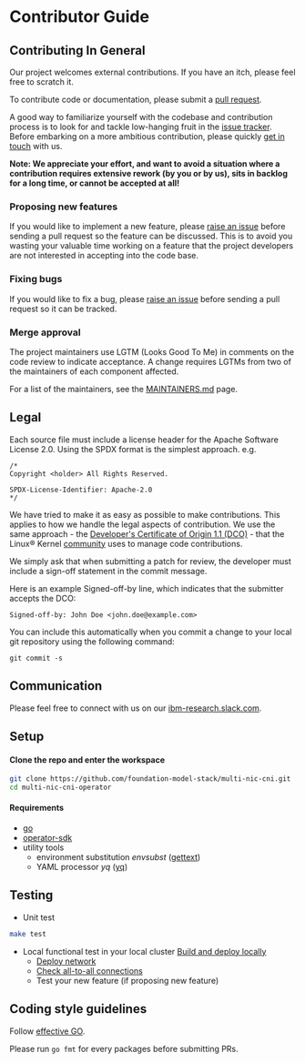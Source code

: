 # Contributor Guide

## Contributing In General
Our project welcomes external contributions. If you have an itch, please feel
free to scratch it.

To contribute code or documentation, please submit a [pull request](https://github.com/foundation-model-stack/multi-nic-cni/pulls).

A good way to familiarize yourself with the codebase and contribution process is
to look for and tackle low-hanging fruit in the [issue tracker](https://github.com/foundation-model-stack/multi-nic-cni/issues).
Before embarking on a more ambitious contribution, please quickly [get in touch](#communication) with us.

**Note: We appreciate your effort, and want to avoid a situation where a contribution
requires extensive rework (by you or by us), sits in backlog for a long time, or
cannot be accepted at all!**

### Proposing new features

If you would like to implement a new feature, please [raise an issue](https://github.com/foundation-model-stack/multi-nic-cni/issues)
before sending a pull request so the feature can be discussed. This is to avoid
you wasting your valuable time working on a feature that the project developers
are not interested in accepting into the code base.

### Fixing bugs

If you would like to fix a bug, please [raise an issue](https://github.com/foundation-model-stack/multi-nic-cni/issues) before sending a
pull request so it can be tracked.

### Merge approval

The project maintainers use LGTM (Looks Good To Me) in comments on the code
review to indicate acceptance. A change requires LGTMs from two of the
maintainers of each component affected.

For a list of the maintainers, see the [MAINTAINERS.md](../Maintainers.md) page.

## Legal

Each source file must include a license header for the Apache
Software License 2.0. Using the SPDX format is the simplest approach.
e.g.

```
/*
Copyright <holder> All Rights Reserved.

SPDX-License-Identifier: Apache-2.0
*/
```

We have tried to make it as easy as possible to make contributions. This
applies to how we handle the legal aspects of contribution. We use the
same approach - the [Developer's Certificate of Origin 1.1 (DCO)](https://github.com/hyperledger/fabric/blob/master/docs/source/DCO1.1.txt) - that the Linux® Kernel [community](https://elinux.org/Developer_Certificate_Of_Origin)
uses to manage code contributions.

We simply ask that when submitting a patch for review, the developer
must include a sign-off statement in the commit message.

Here is an example Signed-off-by line, which indicates that the
submitter accepts the DCO:

```
Signed-off-by: John Doe <john.doe@example.com>
```

You can include this automatically when you commit a change to your
local git repository using the following command:

```
git commit -s
```

## Communication
Please feel free to connect with us on our [ibm-research.slack.com](https://ibm-research.slack.com/archives/C0413T1KELX).

## Setup
#### Clone the repo and enter the workspace

```bash
git clone https://github.com/foundation-model-stack/multi-nic-cni.git
cd multi-nic-cni-operator
```
#### Requirements
- [go](https://go.dev/doc/install)
- [operator-sdk](https://sdk.operatorframework.io/docs/installation/)
- utility tools
  - environment substitution *envsubst* ([gettext](https://www.gnu.org/software/gettext/))
  - YAML processor *yq* ([yq](https://mikefarah.gitbook.io/yq/))

## Testing
- Unit test
```bash
make test
```
- Local functional test in your local cluster
[Build and deploy locally](./local_build_push.md)
    * [Deploy network](./../user_guide/index.md#deploy-multinicnetwork-resource)
    * [Check all-to-all connections](./../user_guide/index.md#check-connections)
    * Test your new feature (if proposing new feature)

## Coding style guidelines
Follow [effective GO](https://go.dev/doc/effective_go).

Please run `go fmt` for every packages before submitting PRs.



